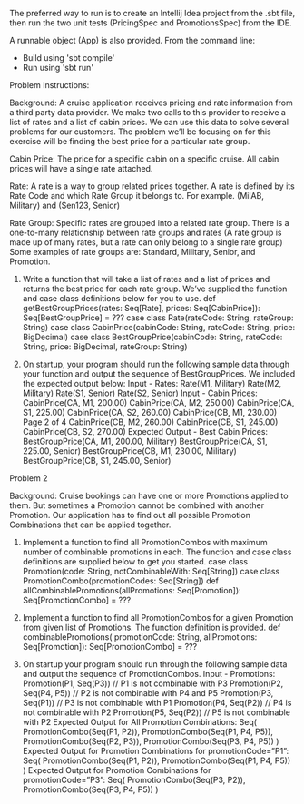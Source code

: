 The preferred way to run is to create an Intellij Idea project from the .sbt file, then run the two unit tests (PricingSpec and PromotionsSpec) from the IDE.

A runnable object (App) is also provided. From the command line:

- Build using 'sbt compile'
- Run using 'sbt run'

Problem Instructions:

Background: A cruise application receives pricing and rate information from a third party data
provider. We make two calls to this provider to receive a list of rates and a list of cabin prices. We can use
this data to solve several problems for our customers. The problem we’ll be focusing on for this exercise
will be finding the best price for a particular rate group.

Cabin Price: The price for a specific cabin on a specific cruise. All cabin prices will have a single rate
attached.

Rate: A rate is a way to group related prices together. A rate is defined by its Rate Code and which Rate
Group it belongs to. For example. (MilAB, Military) and (Sen123, Senior)

Rate Group: Specific rates are grouped into a related rate group. There is a one-to-many relationship
between rate groups and rates (A rate group is made up of many rates, but a rate can only belong to a
single rate group) Some examples of rate groups are: Standard, Military, Senior, and Promotion.

1. Write a function that will take a list of rates and a list of prices and returns the best price for each
rate group. We’ve supplied the function and case class definitions below for you to use.
def getBestGroupPrices(rates: Seq[Rate],
 prices: Seq[CabinPrice]): Seq[BestGroupPrice] = ???
case class Rate(rateCode: String, rateGroup: String)
case class CabinPrice(cabinCode: String,
 rateCode: String,
 price: BigDecimal)
case class BestGroupPrice(cabinCode: String,
 rateCode: String,
 price: BigDecimal,
 rateGroup: String)
 
2. On startup, your program should run the following sample data through your function and output
the sequence of BestGroupPrices. We included the expected output below:
Input - Rates:
Rate(M1, Military)
Rate(M2, Military)
Rate(S1, Senior)
Rate(S2, Senior)
Input - Cabin Prices:
CabinPrice(CA, M1, 200.00)
CabinPrice(CA, M2, 250.00)
CabinPrice(CA, S1, 225.00)
CabinPrice(CA, S2, 260.00)
CabinPrice(CB, M1, 230.00)
Page 2 of 4
CabinPrice(CB, M2, 260.00)
CabinPrice(CB, S1, 245.00)
CabinPrice(CB, S2, 270.00)
Expected Output - Best Cabin Prices:
BestGroupPrice(CA, M1, 200.00, Military)
BestGroupPrice(CA, S1, 225.00, Senior)
BestGroupPrice(CB, M1, 230.00, Military)
BestGroupPrice(CB, S1, 245.00, Senior)

Problem 2

Background: Cruise bookings can have one or more Promotions applied to them. But sometimes a
Promotion cannot be combined with another Promotion. Our application has to find out all possible
Promotion Combinations that can be applied together.

1. Implement a function to find all PromotionCombos with maximum number of combinable
promotions in each. The function and case class definitions are supplied below to get you started.
case class Promotion(code: String, notCombinableWith: Seq[String])
case class PromotionCombo(promotionCodes: Seq[String])
def allCombinablePromotions(allPromotions: Seq[Promotion]): Seq[PromotionCombo]
= ???

2. Implement a function to find all PromotionCombos for a given Promotion from given list of
Promotions. The function definition is provided.
def combinablePromotions(
promotionCode: String,
allPromotions: Seq[Promotion]): Seq[PromotionCombo] = ???

3. On startup your program should run through the following sample data and output the sequence
of PromotionCombos.
Input - Promotions:
Promotion(P1, Seq(P3)) // P1 is not combinable with P3
Promotion(P2, Seq(P4, P5)) // P2 is not combinable with P4 and P5
Promotion(P3, Seq(P1)) // P3 is not combinable with P1
Promotion(P4, Seq(P2)) // P4 is not combinable with P2
Promotion(P5, Seq(P2)) // P5 is not combinable with P2
Expected Output for All Promotion Combinations:
Seq(
PromotionCombo(Seq(P1, P2)),
PromotionCombo(Seq(P1, P4, P5)),
PromotionCombo(Seq(P2, P3)),
PromotionCombo(Seq(P3, P4, P5))
)
Expected Output for Promotion Combinations for promotionCode=”P1”:
Seq(
PromotionCombo(Seq(P1, P2)),
PromotionCombo(Seq(P1, P4, P5))
)
Expected Output for Promotion Combinations for promotionCode=”P3”:
Seq(
PromotionCombo(Seq(P3, P2)),
PromotionCombo(Seq(P3, P4, P5))
)
